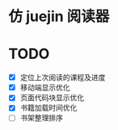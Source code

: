 # 仿 juejin 阅读器

# TODO

- [x] 定位上次阅读的课程及进度
- [x] 移动端显示优化
- [x] 页面代码块显示优化
- [x] 书籍加载时间优化
- [ ] 书架整理排序
